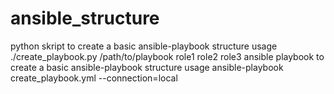 # ansible_structure
python skript to create a basic ansible-playbook structure
usage
./create_playbook.py /path/to/playbook role1 role2 role3
ansible playbook to create a basic ansible-playbook structure
usage
ansible-playbook create_playbook.yml --connection=local
